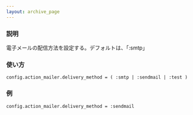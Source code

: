 ```yaml
---
layout: archive_page
---
```

### 説明
電子メールの配信方法を設定する。デフォルトは、「:smtp」

### 使い方
    config.action_mailer.delivery_method = ( :smtp | :sendmail | :test )

### 例
    config.action_mailer.delivery_method = :sendmail